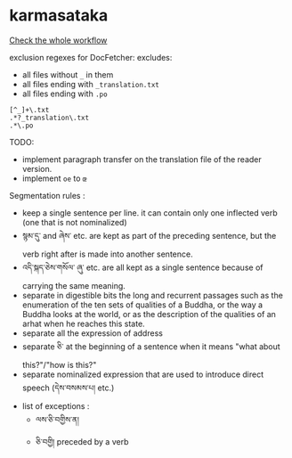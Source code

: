 # karmasataka

[Check the whole workflow](https://github.com/OpenPecha-dev/tfx-test/blob/tfx-workflow/README.md)

exclusion regexes for DocFetcher:
excludes:
 - all files without `_` in them
 - all files ending with `_translation.txt`
 - all files ending with `.po`
```
[^_]+\.txt
.*?_translation\.txt
.*\.po
```

TODO: 
 - implement paragraph transfer on the translation file of the reader version.
 - implement `oe` to `œ`
 
Segmentation rules :

- keep a single sentence per line. it can contain only one inflected verb (one that is not nominalized)
- སྙམ་དུ་ and ཞེས་ etc. are kept as part of the preceding sentence, but the verb right after is made into another sentence.
- འདི་སྐད་ཅེས་གསོལ་ ཞུ་ etc. are all kept as a single sentence because of carrying the same meaning.
- separate in digestible bits the long and recurrent passages such as the enumeration of the ten sets of qualities of a Buddha, or the way a Buddha looks at the world, or as the description of the qualities of an arhat when he reaches this state.
- separate all the expression of address
- separate ཅི་ at the beginning of a sentence when it means "what about this?"/"how is this?"
- separate nominalized expression that are used to introduce direct speech (དེས་བསམས་པ། etc.)
- list of exceptions : 
    - ལས་ཅི་བགྱིས་ན།
    - ཅི་བགྱི། preceded by a verb 
